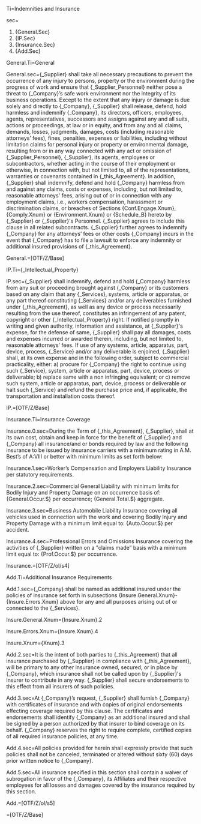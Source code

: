 Ti=Indemnities and Insurance

sec=<ol><li>{General.Sec}</li><li>{IP.Sec}</li><li>{Insurance.Sec}</li><li>{Add.Sec}</ol>

General.Ti=General

General.sec={_Supplier} shall take all necessary precautions to prevent the occurrence of any injury to persons, property or the environment during the progress of work and ensure that {_Supplier_Personnel} neither pose a threat to {_Company}’s safe work environment nor the integrity of its business operations. Except to the extent that any injury or damage is due solely and directly to {_Company}, {_Supplier} shall release, defend, hold harmless and indemnify {_Company}, its directors, officers, employees, agents, representatives, successors and assigns against any and all suits, actions or proceedings, at law or in equity, and from any and all claims, demands, losses, judgments, damages, costs (including reasonable attorneys’ fees), fines, penalties, expenses or liabilities, including without limitation claims for personal injury or property or environmental damage, resulting from or in any way connected with any act or omission of {_Supplier_Personnel}, {_Supplier}, its agents, employees or subcontractors, whether acting in the course of their employment or otherwise, in connection with, but not limited to, all of the representations, warranties or covenants contained in {_this_Agreement}. In addition, {_Supplier} shall indemnify, defend and hold {_Company} harmless from and against any claims, costs or expenses, including, but not limited to, reasonable attorneys' fees, arising out of or in connection with any employment claims, i.e., workers compensation, harassment or discrimination claims, or breaches of Sections {Conf.Engage.Xnum}, {Comply.Xnum} or {Environment.Xnum} or {Schedule_B} hereto by {_Supplier} or {_Supplier}'s Personnel. {_Supplier} agrees to include this clause in all related subcontracts. {_Supplier} further agrees to indemnify {_Company} for any attorneys’ fees or other costs {_Company} incurs in the event that {_Company} has to file a lawsuit to enforce any indemnity or additional insured provisions of {_this_Agreement}.

General.=[OTF/Z/Base]

IP.Ti={_Intellectual_Property}

IP.sec={_Supplier} shall indemnify, defend and hold {_Company} harmless from any suit or proceeding brought against {_Company} or its customers based on any claim that any {_Services}, systems, article or apparatus, or any part thereof constituting {_Services} and/or any deliverables furnished under {_this_Agreement}, as well as any device or process necessarily resulting from the use thereof, constitutes an infringement of any patent, copyright or other {_Intellectual_Property} right. If notified promptly in writing and given authority, information and assistance, at {_Supplier}'s expense, for the defense of same, {_Supplier} shall pay all damages, costs and expenses incurred or awarded therein, including, but not limited to, reasonable attorneys’ fees. If use of any systems, article, apparatus, part, device, process, {_Service} and/or any deliverable is enjoined, {_Supplier} shall, at its own expense and in the following order, subject to commercial practicality, either: a) procure for {_Company} the right to continue using such {_Service}, system, article or apparatus, part, device, process or deliverable; b) replace same with a non infringing equivalent; or c) remove such system, article or apparatus, part, device, process or deliverable or halt such {_Service} and refund the purchase price and, if applicable, the transportation and installation costs thereof.

IP.=[OTF/Z/Base]

Insurance.Ti=Insurance Coverage

Insurance.0.sec=During the Term of {_this_Agreement}, {_Supplier}, shall at its own cost, obtain and keep in force for the benefit of {_Supplier} and {_Company} all insurance/and or bonds required by law and the following insurance to be issued by insurance carriers with a minimum rating in A.M. Best’s of A:VIII or better with minimum limits as set forth below:

Insurance.1.sec=Worker’s Compensation and Employers Liability Insurance per statutory requirements.

Insurance.2.sec=Commercial General Liability with minimum limits for Bodily Injury and Property Damage on an occurrence basis of: {General.Occur.$} per occurrence; {General.Total.$} aggregate.

Insurance.3.sec=Business Automobile Liability Insurance covering all vehicles used in connection with the work and covering Bodily Injury and Property Damage with a minimum limit equal to: {Auto.Occur.$} per accident.

Insurance.4.sec=Professional Errors and Omissions Insurance covering the activities of {_Supplier} written on a "claims made” basis with a minimum limit equal to: {Prof.Occur.$} per occurrence.

Insurance.=[OTF/Z/ol/s4]

Add.Ti=Additional Insurance Requirements

Add.1.sec={_Company} shall be named as additional insured under the policies of insurance set forth in subsections {Insure.General.Xnum}-{Insure.Errors.Xnum} above for any and all purposes arising out of or connected to the {_Services}.

Insure.General.Xnum={Insure.Xnum}.2

Insure.Errors.Xnum={Insure.Xnum}.4

Insure.Xnum={Xnum}.3


Add.2.sec=It is the intent of both parties to {_this_Agreement} that all insurance purchased by {_Supplier} in compliance with {_this_Agreement}, will be primary to any other insurance owned, secured, or in place by {_Company}, which insurance shall not be called upon by {_Supplier}'s insurer to contribute in any way. {_Supplier} shall secure endorsements to this effect from all insurers of such policies.

Add.3.sec=At {_Company}’s request, {_Supplier} shall furnish {_Company} with certificates of insurance and with copies of original endorsements effecting coverage required by this clause. The certificates and endorsements shall identify {_Company} as an additional insured and shall be signed by a person authorized by that insurer to bind coverage on its behalf. {_Company} reserves the right to require complete, certified copies of all required insurance policies, at any time.

Add.4.sec=All policies provided for herein shall expressly provide that such policies shall not be canceled, terminated or altered without sixty (60) days prior written notice to {_Company}.

Add.5.sec=All insurance specified in this section shall contain a waiver of subrogation in favor of the {_Company}, its Affiliates and their respective employees for all losses and damages covered by the insurance required by this section.

Add.=[OTF/Z/ol/s5]

=[OTF/Z/Base]
